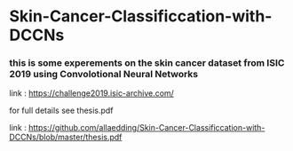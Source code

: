 # Skin-Cancer-Classificcation-with-DCCNs

### this is some experements on the skin cancer dataset from ISIC 2019 using Convolotional Neural Networks
link : https://challenge2019.isic-archive.com/

for full details see thesis.pdf

link :  https://github.com/allaedding/Skin-Cancer-Classificcation-with-DCCNs/blob/master/thesis.pdf
